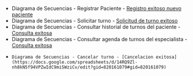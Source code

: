 + Diagrama de Secuencias - Registrar Paciente - [Registro exitoso nuevo paciente](https://docs.google.com/spreadsheets/d/14RQ9Zl-nh8kN5f94VPZwIdC9miSWziCv/edit?gid=1112512316#gid=1112512316)
+  Diagrama de Secuencias - Solicitar turno - [Solicitud de turno exitoso](https://docs.google.com/spreadsheets/d/14RQ9Zl-nh8kN5f94VPZwIdC9miSWziCv/edit?gid=1069444746#gid=1069444746)
+   Diagrama de Secuencias - Consultar historial de turnos del paciente - [Consulta exitosa](https://docs.google.com/spreadsheets/d/14RQ9Zl-nh8kN5f94VPZwIdC9miSWziCv/edit?gid=1880662703#gid=1880662703)
+    Diagrama de Secuencias - Consultar agenda de turnos del especialista - [Consulta exitosa](https://docs.google.com/spreadsheets/d/14RQ9Zl-nh8kN5f94VPZwIdC9miSWziCv/edit?gid=709238774#gid=709238774)
+     Diagrama de Secuencias - Cancelar turno - [Cancelacion exitosa](https://docs.google.com/spreadsheets/d/14RQ9Zl-nh8kN5f94VPZwIdC9miSWziCv/edit?gid=820161079#gid=820161079)  
